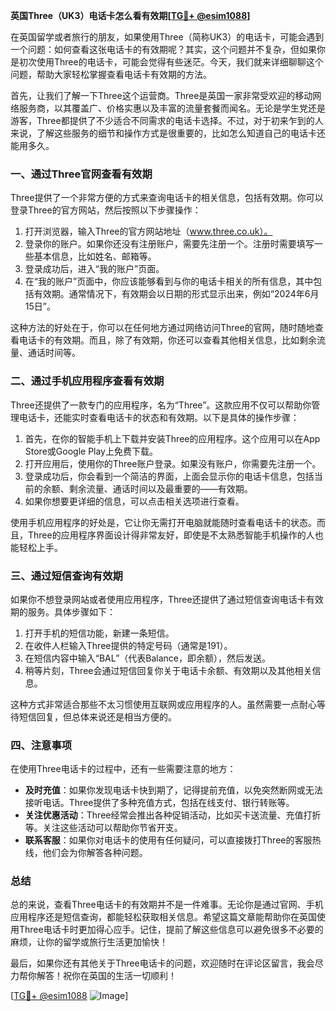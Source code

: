 **英国Three（UK3）电话卡怎么看有效期[[TG💪+ @esim1088](https://t.me/s/esim1088)]**

在英国留学或者旅行的朋友，如果使用Three（简称UK3）的电话卡，可能会遇到一个问题：如何查看这张电话卡的有效期呢？其实，这个问题并不复杂，但如果你是初次使用Three的电话卡，可能会觉得有些迷茫。今天，我们就来详细聊聊这个问题，帮助大家轻松掌握查看电话卡有效期的方法。

首先，让我们了解一下Three这个运营商。Three是英国一家非常受欢迎的移动网络服务商，以其覆盖广、价格实惠以及丰富的流量套餐而闻名。无论是学生党还是游客，Three都提供了不少适合不同需求的电话卡选择。不过，对于初来乍到的人来说，了解这些服务的细节和操作方式是很重要的，比如怎么知道自己的电话卡还能用多久。

### 一、通过Three官网查看有效期

Three提供了一个非常方便的方式来查询电话卡的相关信息，包括有效期。你可以登录Three的官方网站，然后按照以下步骤操作：

1. 打开浏览器，输入Three的官方网站地址（www.three.co.uk）。
2. 登录你的账户。如果你还没有注册账户，需要先注册一个。注册时需要填写一些基本信息，比如姓名、邮箱等。
3. 登录成功后，进入“我的账户”页面。
4. 在“我的账户”页面中，你应该能够看到与你的电话卡相关的所有信息，其中包括有效期。通常情况下，有效期会以日期的形式显示出来，例如“2024年6月15日”。

这种方法的好处在于，你可以在任何地方通过网络访问Three的官网，随时随地查看电话卡的有效期。而且，除了有效期，你还可以查看其他相关信息，比如剩余流量、通话时间等。

### 二、通过手机应用程序查看有效期

Three还提供了一款专门的应用程序，名为“Three”。这款应用不仅可以帮助你管理电话卡，还能实时查看电话卡的状态和有效期。以下是具体的操作步骤：

1. 首先，在你的智能手机上下载并安装Three的应用程序。这个应用可以在App Store或Google Play上免费下载。
2. 打开应用后，使用你的Three账户登录。如果没有账户，你需要先注册一个。
3. 登录成功后，你会看到一个简洁的界面，上面会显示你的电话卡信息，包括当前的余额、剩余流量、通话时间以及最重要的——有效期。
4. 如果你想要更详细的信息，可以点击相关选项进行查看。

使用手机应用程序的好处是，它让你无需打开电脑就能随时查看电话卡的状态。而且，Three的应用程序界面设计得非常友好，即使是不太熟悉智能手机操作的人也能轻松上手。

### 三、通过短信查询有效期

如果你不想登录网站或者使用应用程序，Three还提供了通过短信查询电话卡有效期的服务。具体步骤如下：

1. 打开手机的短信功能，新建一条短信。
2. 在收件人栏输入Three提供的特定号码（通常是191）。
3. 在短信内容中输入“BAL”（代表Balance，即余额），然后发送。
4. 稍等片刻，Three会通过短信回复你关于电话卡余额、有效期以及其他相关信息。

这种方式非常适合那些不太习惯使用互联网或应用程序的人。虽然需要一点耐心等待短信回复，但总体来说还是相当方便的。

### 四、注意事项

在使用Three电话卡的过程中，还有一些需要注意的地方：

- **及时充值**：如果你发现电话卡快到期了，记得提前充值，以免突然断网或无法接听电话。Three提供了多种充值方式，包括在线支付、银行转账等。
- **关注优惠活动**：Three经常会推出各种促销活动，比如买卡送流量、充值打折等。关注这些活动可以帮助你节省开支。
- **联系客服**：如果你对电话卡的使用有任何疑问，可以直接拨打Three的客服热线，他们会为你解答各种问题。

### 总结

总的来说，查看Three电话卡的有效期并不是一件难事。无论你是通过官网、手机应用程序还是短信查询，都能轻松获取相关信息。希望这篇文章能帮助你在英国使用Three电话卡时更加得心应手。记住，提前了解这些信息可以避免很多不必要的麻烦，让你的留学或旅行生活更加愉快！

最后，如果你还有其他关于Three电话卡的问题，欢迎随时在评论区留言，我会尽力帮你解答！祝你在英国的生活一切顺利！

[[TG💪+ @esim1088](https://t.me/s/esim1088) ![Image](https://i.postimg.cc/4NQfJmqS/Snipaste-2025-05-13-00-14-12.png)]